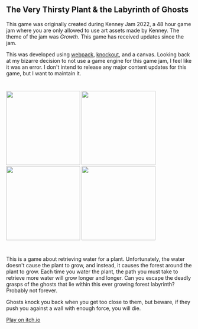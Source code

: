 The Very Thirsty Plant & the Labyrinth of Ghosts
-------

This game was originally created during Kenney Jam 2022, a 48 hour game jam where you are only allowed to use art assets made by Kenney. The theme of the jam was *Growth*. This game has received updates since the jam.

This was developed using [webpack](https://github.com/webpack/webpack), [knockout](https://github.com/knockout/knockout), and a canvas. Looking back at my bizarre decision to not use a game engine for this game jam, I feel like it was an error. I don't intend to release any major content updates for this game, but I want to maintain it.

#

<img width="200" src="https://img.itch.zone/aW1hZ2UvMTY3MTMxNS85ODQxMjI1LnBuZw==/original/EBu4cV.png" /> <img width="200" src="https://img.itch.zone/aW1hZ2UvMTY3MTMxNS85ODkyMzY1LnBuZw==/original/SzY2LF.png" /> <img width="200" src="https://img.itch.zone/aW1hZ2UvMTY3MTMxNS85ODkyMzc0LnBuZw==/347x500/jrAkdv.png" /> <img width="200" src="https://img.itch.zone/aW1hZ2UvMTY3MTMxNS85ODkyMzc3LnBuZw==/347x500/JGFqJy.png" />

#

This is a game about retrieving water for a plant. Unfortunately, the water doesn't cause the plant to grow, and instead, it causes the forest around the plant to grow. Each time you water the plant, the path you must take to retrieve more water will grow longer and longer. Can you escape the deadly grasps of the ghosts that lie within this ever growing forest labyrinth? Probably not forever.

Ghosts knock you back when you get too close to them, but beware, if they push you against a wall with enough force, you will die.


[Play on itch.io](https://marmadilemanteater.itch.io/the-very-thirsty-plant-the-labrynth-of-ghosts)
